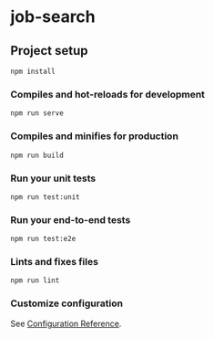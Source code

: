# job-search

## Project setup

```text
npm install
```

### Compiles and hot-reloads for development

```text
npm run serve
```

### Compiles and minifies for production

```text
npm run build
```

### Run your unit tests

```text
npm run test:unit
```

### Run your end-to-end tests

```text
npm run test:e2e
```

### Lints and fixes files

```text
npm run lint
```

### Customize configuration

See [Configuration Reference](https://cli.vuejs.org/config/).
